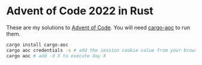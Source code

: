 # Advent of Code 2022 in Rust

These are my solutions to [Advent of Code](https://adventofcode.com/2021).
You will need [cargo-aoc](https://github.com/gobanos/cargo-aoc) to run them.

```sh
cargo install cargo-aoc
cargo aoc credentials -s # add the session cookie value from your browser
cargo aoc # add -d X to execute day X
```
